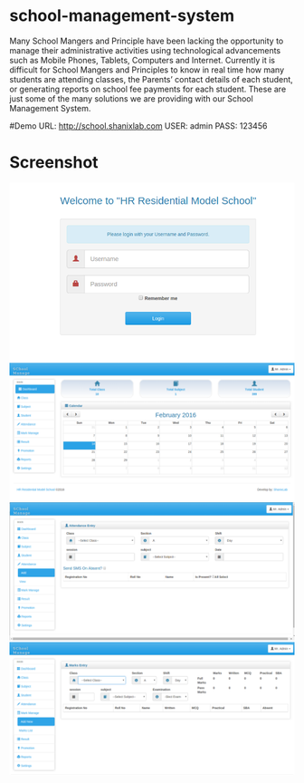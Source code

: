 # school-management-system
Many School Mangers and Principle have been lacking the opportunity to manage their administrative activities using technological advancements such as Mobile Phones, Tablets, Computers and Internet. Currently it is difficult for School Mangers and Principles to know in real time how many students are attending classes, the Parents’ contact details of each student, or generating reports on school fee payments for each student. These are just some of the many solutions we are providing with our  School Management System.

#Demo
URL: http://school.shanixlab.com
USER: admin
PASS: 123456

# Screenshot

<img src="screenshot/1.png" >
<img src="screenshot/2.png" >
<img src="screenshot/3.png" >
<img src="screenshot/4.png" >
